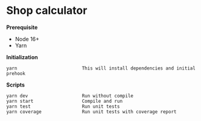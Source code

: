 # Shop calculator

**Prerequisite**
- Node 16+
- Yarn

**Initialization**
```shell
yarn                        This will install dependencies and initial prehook
```

**Scripts**
```shell
yarn dev                    Run without compile
yarn start                  Compile and run
yarn test                   Run unit tests
yarn coverage               Run unit tests with coverage report
```
